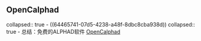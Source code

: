 ## OpenCalphad
collapsed:: true
	- ((64465741-07d5-4238-a48f-8dbc8cba938d))
	  collapsed:: true
		- 总结：免费的ALPHAD软件 [OpenCalphad](http://www.opencalphad.com/)